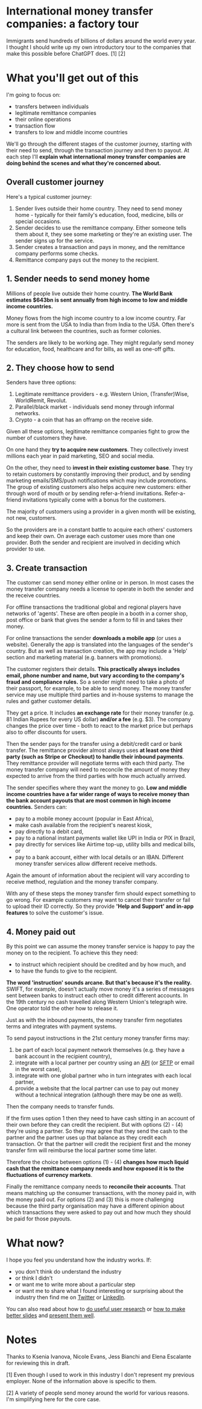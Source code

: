 # International money transfer companies: a factory tour

Immigrants send hundreds of billions of dollars around the world every year. I thought I should write up my own introductory tour to the companies that make this possible before ChatGPT does. [1] [2]

# What you'll get out of this
I'm going to focus on:
- transfers between individuals
- legitimate remittance companies
- their online operations
- transaction flow
- transfers to low and middle income countries

We'll go through the different stages of the customer journey, starting with their need to send, through the transaction journey and then to payout. At each step I'll **explain what international money transfer companies are doing behind the scenes and what they're concerned about.**

## Overall customer journey
Here's a typical customer journey:
1. Sender lives outside their home country. They need to send money home - typically for their family's education, food, medicine, bills or special occasions.
2. Sender decides to use the remittance company. Either someone tells them about it, they see some marketing or they're an existing user. The sender signs up for the service.
3. Sender creates a transaction and pays in money, and the remittance company performs some checks.
4. Remittance company pays out the money to the recipient.

## 1. Sender needs to send money home
 Millions of people live outside their home country. **The World Bank estimates $643bn is sent annually from high income to low and middle income countries.**
 
 Money flows from the high income country to a low income country. Far more is sent from the USA to India than from India to the USA. Often there's a cultural link between the countries, such as former colonies.
 
 The senders are likely to be working age. They might regularly send money for education, food, healthcare and for bills, as well as one-off gifts.

## 2. They choose how to send
Senders have three options:
1. Legitimate remittance providers - e.g. Western Union, (Transfer)Wise,  WorldRemit, Revolut.
2. Parallel/black market - individuals send money through informal networks.
3. Crypto - a coin that has an offramp on the receive side.

Given all these options, legitimate remittance companies fight to grow the number of customers they have. 

On one hand they **try to acquire new customers**. They collectively invest millions each year in paid marketing, SEO and social media.

On the other, they need to **invest in their existing customer base**. They try to retain customers by constantly improving their product, and by sending marketing emails/SMS/push notifications which may include promotions. The group of existing customers also helps acquire new customers: either through word of mouth or by sending refer-a-friend invitations. Refer-a-friend invitations typically come with a bonus for the customers. 

The majority of customers using a provider in a given month will be existing, not new, customers.

So the providers are in a constant battle to acquire each others' customers and keep their own. On average each customer uses more than one provider. Both the sender and recipient are involved in deciding which provider to use.

## 3. Create transaction
The customer can send money either online or in person. In most cases the money transfer company needs a license to operate in both the sender and the receive countries.

For offline transactions the traditional global and regional players have networks of 'agents'. These are often people in a booth in a corner shop, post office or bank that gives the sender a form to fill in and takes their money.

For online transactions the sender **downloads a mobile app** (or uses a website). Generally the app is translated into the languages of the sender's country. But as well as transaction creation, the app may include a 'Help' section and marketing material (e.g. banners with promotions).

The customer registers their details. **This practically always includes email, phone number and name, but vary according to the company's fraud and compliance rules.** So a sender might need to take a photo of their passport, for example, to be able to send money. The money transfer service may use multiple third parties and in-house systems to manage the rules and gather customer details.

They get a price. It includes **an exchange rate** for their money transfer (e.g. 81 Indian Rupees for every US dollar) **and/or a fee** (e.g. $3). The company changes the price over time - both to react to the market price but perhaps also to offer discounts for users.

Then the sender pays for the transfer using a debit/credit card or bank transfer. The remittance provider almost always uses **at least one third party (such as Stripe or Checkout) to handle their inbound payments**. They remittance provider will negotiate terms with each third party. The money transfer company will need to reconcile the amount of money they expected to arrive from the third parties with how much actually arrived.

The sender specifies where they want the money to go. **Low and middle income countries have a far wider range of ways to receive money than the bank account payouts that are most common in high income countries.** Senders can:
- pay to a mobile money account (popular in East Africa),
- make cash available from the recipient's nearest kiosk,
- pay directly to a debit card,
- pay to a national instant payments wallet like UPI in India or PIX in Brazil,
- pay directly for services like Airtime top-up, utility bills and medical bills,  or
- pay to a bank account, either with local details or an IBAN.
Different money transfer services allow different receive methods.

Again the amount of information about the recipient will vary according to receive method, regulation and the money transfer company.

With any of these steps the money transfer firm should expect something to go wrong. For example customers may want to cancel their transfer or fail to upload their ID correctly. So they provide **'Help and Support' and in-app features** to solve the customer's issue.


## 4. Money paid out

By this point we can assume the money transfer service is happy to pay the money on to the recipient. To achieve this they need:
- to instruct which recipient should be credited and by how much, and
- to have the funds to give to the recipient.

**The word 'instruction' sounds arcane. But that's because it's the reality.** SWIFT, for example, doesn't actually move money it's a series of messages sent between banks to instruct each other to credit different accounts. In the 19th century no cash travelled along Western Union's telegraph wire. One operator told the other how to release it. 

Just as with the inbound payments, the money transfer firm negotiates terms and integrates with payment systems.

To send payout instructions in the 21st century money transfer firms may:
1. be part of each local payment network themselves (e.g. they have a bank account in the recipient country),
2. integrate with a local partner per country using an [API](https://en.wikipedia.org/wiki/API) (or [SFTP](https://en.wikipedia.org/wiki/SSH_File_Transfer_Protocol) or email in the worst case),
3. integrate with one global partner who in turn integrates with each local partner,
4. provide a website that the local partner can use to pay out money without a technical integration (although there may be one as well).

Then the company needs to transfer funds.

If the firm uses option 1 then they need to have cash sitting in an account of their own before they can credit the recipient. But with options (2) - (4) they're using a partner. So they may agree that they send the cash to the partner and the partner uses up that balance as they credit each transaction. Or that the partner will credit the recipient first and the money transfer firm will reimburse the local partner some time later.

Therefore the choice between options (1) - (4) **changes how much liquid cash that the remittance company needs and how exposed it is to the fluctuations of currency markets**.

Finally the remittance company needs to **reconcile their accounts**. That means matching up the consumer transactions, with the money paid in, with the money paid out. For options (2) and (3) this is more challenging because the third party organisation may have a different opinion about which transactions they were asked to pay out and how much they should be paid for those payouts.

# What now?
I hope you feel you understand how the industry works. If:
- you don't think do understand the industry 
- or think I didn't
- or want me to write more about a particular step
- or want me to share what I found interesting or surprising about the industry
then find me on [Twitter](https://twitter.com/mbanerjeepalmer) or [LinkedIn](https://linkedin.com/in/mbanerjeepalmer).

You can also read about how to [do useful user research](/useful-user-research) or [how to make better slides](/make-better-slides) and [present them well](/presenting-your-slides).

# Notes
Thanks to Ksenia Ivanova, Nicole Evans, Jess Bianchi and Elena Escalante for reviewing this in draft.

[1] Even though I used to work in this industry I don't represent my previous employer. None of the information above is specific to them.

[2] A variety of people send money around the world for various reasons. I'm simplifying here for the core case.
